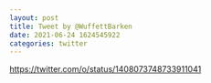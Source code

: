 ```yaml
--- 
layout: post 
title: Tweet by @WuffettBarken 
date: 2021-06-24 1624545922 
categories: twitter 
--- 
```

https://twitter.com/o/status/1408073748733911041